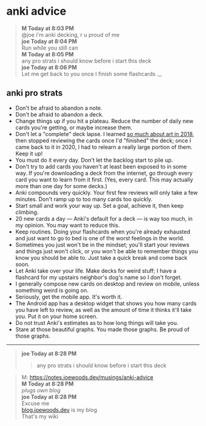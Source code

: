 # anki advice

> **M Today at 8:03 PM**  
> @joe i'm anki decking, r u proud of me  
> **joe Today at 8:04 PM**  
> Run while you still can  
> **M Today at 8:05 PM**  
> any pro strats i should know before i start this deck  
> **joe Today at 8:06 PM**  
> Let me get back to you once I finish some flashcards ._.

## anki pro strats

* Don't be afraid to abandon a note.
* Don't be afraid to abandon a deck.
* Change things up if you hit a plateau.  Reduce the number of daily new cards you're getting, or maybe increase them.
* Don't let a "complete" deck lapse.  I learned [so much about art in 2018](https://ankiweb.net/shared/info/685421036), then stopped reviewing the cards once I'd "finished" the deck; once I came back to it in 2020, I had to relearn a really large portion of them.  Keep it up!
* You must do it every day.  Don't let the backlog start to pile up.
* Don't try to add cards you haven't at least been exposed to in some way.  If you're downloading a deck from the internet, go through every card you want to learn from it first.  (Yes, every card.  This may actually more than one day for some decks.)
* Anki compounds very quickly.  Your first few reviews will only take a few minutes.  Don't ramp up to too many cards too quickly.
* Start small and work your way up.  Set a goal, achieve it, then keep climbing.
* 20 new cards a day — Anki's default for a deck — is way too much, in my opinion.  You may want to reduce this.
* Keep routines.  Doing your flashcards when you're already exhausted and just want to go to bed is one of the worst feelings in the world.
* Sometimes you just won't be in the mindset; you'll start your reviews and things just won't click, or you won't be able to remember things you know you should be able to.  Just take a quick break and come back soon.
* Let Anki take over your life.  Make decks for weird stuff; I have a flashcard for my upstairs neighbor's dog's name so I don't forget.
* I generally compose new cards on desktop and review on mobile, unless something weird is going on.
* Seriously, get the mobile app.  It's worth it.
* The Android app has a desktop widget that shows you how many cards you have left to review, as well as the amount of time it thinks it'll take you.  Put it on your home screen.
* Do not trust Anki's estimates as to how long things will take you.
* Stare at those beautiful graphs.  You made those graphs.  Be proud of those graphs.

---

> **joe Today at 8:28 PM**  
> > any pro strats i should know before i start this deck

> M:  https://notes.joewoods.dev/musings/anki-advice  
> **M Today at 8:28 PM**  
> *plugs own blog*  
> **joe Today at 8:28 PM**  
> Excuse me  
> [blog.joewoods.dev](https://blog.joewoods.dev) is my blog  
> That's my wiki
